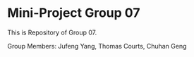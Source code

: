 # Mini-Project Group 07
This is Repository of Group 07.  

Group Members: Jufeng Yang, Thomas Courts, Chuhan Geng
